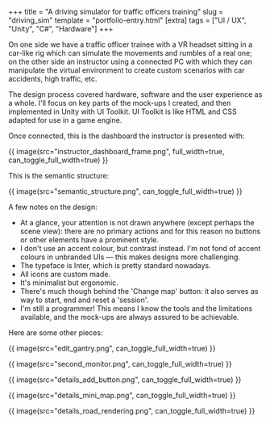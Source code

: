 +++
title = "A driving simulator for traffic officers training"
slug = "driving_sim"
template = "portfolio-entry.html"
[extra]
tags = ["UI / UX", "Unity", "C#", "Hardware"]
+++

On one side we have a traffic officer trainee with a VR headset sitting in a car-like rig which can simulate the movements and rumbles of a real one; on the other side an instructor using a connected PC with which they can manipulate the virtual environment to create custom scenarios with car accidents, high traffic, etc.

The design process covered hardware, software and the user experience as a whole. I'll focus on key parts of the mock-ups I created, and then implemented in Unity with UI Toolkit. UI Toolkit is like HTML and CSS adapted for use in a game engine.

Once connected, this is the dashboard the instructor is presented with:

{{ image(src="instructor_dashboard_frame.png", full_width=true, can_toggle_full_width=true) }}

This is the semantic structure:

{{ image(src="semantic_structure.png", can_toggle_full_width=true) }}

A few notes on the design:

* At a glance, your attention is not drawn anywhere (except perhaps the scene view): there are no primary actions and for this reason no buttons or other elements have a prominent style.
* I don't use an accent colour, but contrast instead. I'm not fond of accent colours in unbranded UIs — this makes designs more challenging.
* The typeface is Inter, which is pretty standard nowadays.
* All icons are custom made.
* It's minimalist but ergonomic.
* There's much though behind the 'Change map' button: it also serves as way to start, end and reset a 'session'.
* I'm still a programmer! This means I know the tools and the limitations available, and the mock-ups are always assured to be achievable.

Here are some other pieces:

{{ image(src="edit_gantry.png", can_toggle_full_width=true) }}

{{ image(src="second_monitor.png", can_toggle_full_width=true) }}

{{ image(src="details_add_button.png", can_toggle_full_width=true) }}

{{ image(src="details_mini_map.png", can_toggle_full_width=true) }}

{{ image(src="details_road_rendering.png", can_toggle_full_width=true) }}
